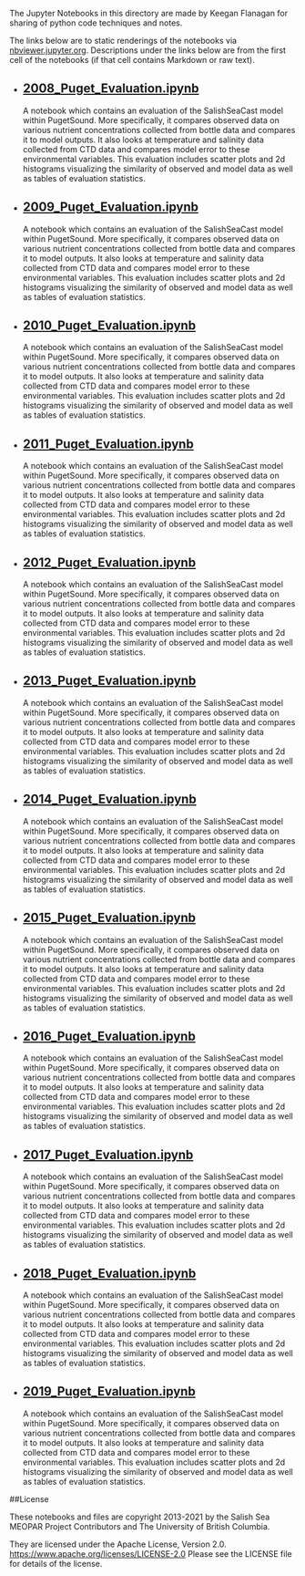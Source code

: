 The Jupyter Notebooks in this directory are made by Keegan Flanagan
for sharing of python code techniques and notes.

The links below are to static renderings of the notebooks via
[nbviewer.jupyter.org](https://nbviewer.jupyter.org/).
Descriptions under the links below are from the first cell of the notebooks
(if that cell contains Markdown or raw text).

* ## [2008_Puget_Evaluation.ipynb](https://nbviewer.jupyter.org/github/SalishSeaCast/analysis-keegan/blob/master/notebooks/Evaluations/WADE_Individual_year_evaluations/2008_Puget_Evaluation.ipynb)  
    
    A notebook which contains an evaluation of the SalishSeaCast model within PugetSound. More specifically, it compares observed data on various nutrient concentrations collected from bottle data and compares it to model outputs. It also looks at temperature and salinity data collected from CTD data and compares model error to these environmental variables. This evaluation includes scatter plots and 2d histograms visualizing the similarity of observed and model data as well as tables of evaluation statistics.

* ## [2009_Puget_Evaluation.ipynb](https://nbviewer.jupyter.org/github/SalishSeaCast/analysis-keegan/blob/master/notebooks/Evaluations/WADE_Individual_year_evaluations/2009_Puget_Evaluation.ipynb)  
    
    A notebook which contains an evaluation of the SalishSeaCast model within PugetSound. More specifically, it compares observed data on various nutrient concentrations collected from bottle data and compares it to model outputs. It also looks at temperature and salinity data collected from CTD data and compares model error to these environmental variables. This evaluation includes scatter plots and 2d histograms visualizing the similarity of observed and model data as well as tables of evaluation statistics.

* ## [2010_Puget_Evaluation.ipynb](https://nbviewer.jupyter.org/github/SalishSeaCast/analysis-keegan/blob/master/notebooks/Evaluations/WADE_Individual_year_evaluations/2010_Puget_Evaluation.ipynb)  
    
    A notebook which contains an evaluation of the SalishSeaCast model within PugetSound. More specifically, it compares observed data on various nutrient concentrations collected from bottle data and compares it to model outputs. It also looks at temperature and salinity data collected from CTD data and compares model error to these environmental variables. This evaluation includes scatter plots and 2d histograms visualizing the similarity of observed and model data as well as tables of evaluation statistics.

* ## [2011_Puget_Evaluation.ipynb](https://nbviewer.jupyter.org/github/SalishSeaCast/analysis-keegan/blob/master/notebooks/Evaluations/WADE_Individual_year_evaluations/2011_Puget_Evaluation.ipynb)  
    
    A notebook which contains an evaluation of the SalishSeaCast model within PugetSound. More specifically, it compares observed data on various nutrient concentrations collected from bottle data and compares it to model outputs. It also looks at temperature and salinity data collected from CTD data and compares model error to these environmental variables. This evaluation includes scatter plots and 2d histograms visualizing the similarity of observed and model data as well as tables of evaluation statistics.

* ## [2012_Puget_Evaluation.ipynb](https://nbviewer.jupyter.org/github/SalishSeaCast/analysis-keegan/blob/master/notebooks/Evaluations/WADE_Individual_year_evaluations/2012_Puget_Evaluation.ipynb)  
    
    A notebook which contains an evaluation of the SalishSeaCast model within PugetSound. More specifically, it compares observed data on various nutrient concentrations collected from bottle data and compares it to model outputs. It also looks at temperature and salinity data collected from CTD data and compares model error to these environmental variables. This evaluation includes scatter plots and 2d histograms visualizing the similarity of observed and model data as well as tables of evaluation statistics.

* ## [2013_Puget_Evaluation.ipynb](https://nbviewer.jupyter.org/github/SalishSeaCast/analysis-keegan/blob/master/notebooks/Evaluations/WADE_Individual_year_evaluations/2013_Puget_Evaluation.ipynb)  
    
    A notebook which contains an evaluation of the SalishSeaCast model within PugetSound. More specifically, it compares observed data on various nutrient concentrations collected from bottle data and compares it to model outputs. It also looks at temperature and salinity data collected from CTD data and compares model error to these environmental variables. This evaluation includes scatter plots and 2d histograms visualizing the similarity of observed and model data as well as tables of evaluation statistics.

* ## [2014_Puget_Evaluation.ipynb](https://nbviewer.jupyter.org/github/SalishSeaCast/analysis-keegan/blob/master/notebooks/Evaluations/WADE_Individual_year_evaluations/2014_Puget_Evaluation.ipynb)  
    
    A notebook which contains an evaluation of the SalishSeaCast model within PugetSound. More specifically, it compares observed data on various nutrient concentrations collected from bottle data and compares it to model outputs. It also looks at temperature and salinity data collected from CTD data and compares model error to these environmental variables. This evaluation includes scatter plots and 2d histograms visualizing the similarity of observed and model data as well as tables of evaluation statistics.

* ## [2015_Puget_Evaluation.ipynb](https://nbviewer.jupyter.org/github/SalishSeaCast/analysis-keegan/blob/master/notebooks/Evaluations/WADE_Individual_year_evaluations/2015_Puget_Evaluation.ipynb)  
    
    A notebook which contains an evaluation of the SalishSeaCast model within PugetSound. More specifically, it compares observed data on various nutrient concentrations collected from bottle data and compares it to model outputs. It also looks at temperature and salinity data collected from CTD data and compares model error to these environmental variables. This evaluation includes scatter plots and 2d histograms visualizing the similarity of observed and model data as well as tables of evaluation statistics.

* ## [2016_Puget_Evaluation.ipynb](https://nbviewer.jupyter.org/github/SalishSeaCast/analysis-keegan/blob/master/notebooks/Evaluations/WADE_Individual_year_evaluations/2016_Puget_Evaluation.ipynb)  
    
    A notebook which contains an evaluation of the SalishSeaCast model within PugetSound. More specifically, it compares observed data on various nutrient concentrations collected from bottle data and compares it to model outputs. It also looks at temperature and salinity data collected from CTD data and compares model error to these environmental variables. This evaluation includes scatter plots and 2d histograms visualizing the similarity of observed and model data as well as tables of evaluation statistics.

* ## [2017_Puget_Evaluation.ipynb](https://nbviewer.jupyter.org/github/SalishSeaCast/analysis-keegan/blob/master/notebooks/Evaluations/WADE_Individual_year_evaluations/2017_Puget_Evaluation.ipynb)  
    
    A notebook which contains an evaluation of the SalishSeaCast model within PugetSound. More specifically, it compares observed data on various nutrient concentrations collected from bottle data and compares it to model outputs. It also looks at temperature and salinity data collected from CTD data and compares model error to these environmental variables. This evaluation includes scatter plots and 2d histograms visualizing the similarity of observed and model data as well as tables of evaluation statistics.

* ## [2018_Puget_Evaluation.ipynb](https://nbviewer.jupyter.org/github/SalishSeaCast/analysis-keegan/blob/master/notebooks/Evaluations/WADE_Individual_year_evaluations/2018_Puget_Evaluation.ipynb)  
    
    A notebook which contains an evaluation of the SalishSeaCast model within PugetSound. More specifically, it compares observed data on various nutrient concentrations collected from bottle data and compares it to model outputs. It also looks at temperature and salinity data collected from CTD data and compares model error to these environmental variables. This evaluation includes scatter plots and 2d histograms visualizing the similarity of observed and model data as well as tables of evaluation statistics.

* ## [2019_Puget_Evaluation.ipynb](https://nbviewer.jupyter.org/github/SalishSeaCast/analysis-keegan/blob/master/notebooks/Evaluations/WADE_Individual_year_evaluations/2019_Puget_Evaluation.ipynb)  
    
    A notebook which contains an evaluation of the SalishSeaCast model within PugetSound. More specifically, it compares observed data on various nutrient concentrations collected from bottle data and compares it to model outputs. It also looks at temperature and salinity data collected from CTD data and compares model error to these environmental variables. This evaluation includes scatter plots and 2d histograms visualizing the similarity of observed and model data as well as tables of evaluation statistics.


##License

These notebooks and files are copyright 2013-2021
by the Salish Sea MEOPAR Project Contributors
and The University of British Columbia.

They are licensed under the Apache License, Version 2.0.
https://www.apache.org/licenses/LICENSE-2.0
Please see the LICENSE file for details of the license.
